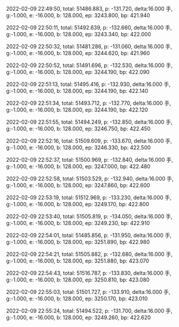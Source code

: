 2022-02-09 22:49:50, total: 51486.883, p: -131.720, delta:16.000 手, g:-1.000, e: -16.000, b: 128.000, ep: 3243.800, bp: 421.940

2022-02-09 22:50:11, total: 51492.639, p: -132.660, delta:16.000 手, g:-1.000, e: -16.000, b: 128.000, ep: 3243.340, bp: 422.000

2022-02-09 22:50:32, total: 51481.286, p: -131.060, delta:16.000 手, g:-1.000, e: -16.000, b: 128.000, ep: 3244.620, bp: 421.960

2022-02-09 22:50:52, total: 51491.696, p: -132.530, delta:16.000 手, g:-1.000, e: -16.000, b: 128.000, ep: 3244.190, bp: 422.090

2022-02-09 22:51:13, total: 51495.416, p: -132.930, delta:16.000 手, g:-1.000, e: -16.000, b: 128.000, ep: 3244.190, bp: 422.140

2022-02-09 22:51:34, total: 51493.712, p: -132.770, delta:16.000 手, g:-1.000, e: -16.000, b: 128.000, ep: 3244.190, bp: 422.120

2022-02-09 22:51:55, total: 51494.249, p: -132.850, delta:16.000 手, g:-1.000, e: -16.000, b: 128.000, ep: 3246.750, bp: 422.450

2022-02-09 22:52:16, total: 51509.609, p: -133.670, delta:16.000 手, g:-1.000, e: -16.000, b: 128.000, ep: 3246.330, bp: 422.500

2022-02-09 22:52:37, total: 51500.969, p: -132.840, delta:16.000 手, g:-1.000, e: -16.000, b: 128.000, ep: 3247.000, bp: 422.480

2022-02-09 22:52:58, total: 51503.529, p: -132.940, delta:16.000 手, g:-1.000, e: -16.000, b: 128.000, ep: 3247.860, bp: 422.600

2022-02-09 22:53:19, total: 51512.969, p: -133.230, delta:16.000 手, g:-1.000, e: -16.000, b: 128.000, ep: 3249.170, bp: 422.800

2022-02-09 22:53:40, total: 51505.819, p: -134.050, delta:16.000 手, g:-1.000, e: -16.000, b: 128.000, ep: 3249.230, bp: 422.910

2022-02-09 22:54:01, total: 51485.856, p: -131.950, delta:16.000 手, g:-1.000, e: -16.000, b: 128.000, ep: 3251.890, bp: 422.980

2022-02-09 22:54:21, total: 51505.882, p: -132.680, delta:16.000 手, g:-1.000, e: -16.000, b: 128.000, ep: 3251.880, bp: 423.070

2022-02-09 22:54:43, total: 51516.787, p: -133.830, delta:16.000 手, g:-1.000, e: -16.000, b: 128.000, ep: 3250.810, bp: 423.080

2022-02-09 22:55:03, total: 51501.727, p: -133.910, delta:16.000 手, g:-1.000, e: -16.000, b: 128.000, ep: 3250.170, bp: 423.010

2022-02-09 22:55:24, total: 51494.522, p: -131.700, delta:16.000 手, g:-1.000, e: -16.000, b: 128.000, ep: 3249.260, bp: 422.620